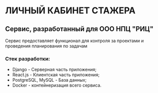 <h1>ЛИЧНЫЙ КАБИНЕТ СТАЖЕРА</h1>
<h2>Сервис, разработанный для ООО НПЦ "РИЦ"</h2>
<p>Сервис предоставляет функционал для контроля за проектами и проведения планирования по задачам</p>
<h3>Стек разработки:</h3>
<ul>
    <li>Django - Серверная часть приложения;</li>
    <li>React.js - Клиентская часть приложения;</li>
    <li>PostgreSQL, MySQL - База данных;</li>
    <li>Docker - контейнеризация всего сервиса.</li>
</ul>
